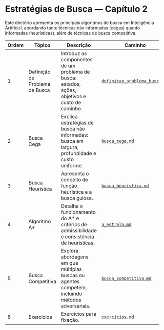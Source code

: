 # Estratégias de Busca — Capítulo 2

Este diretório apresenta os principais algoritmos de busca em Inteligência Artificial, abordando tanto técnicas não informadas (cegas) quanto informadas (heurísticas), além de técnicas de busca competitiva.

| Ordem | Tópico                         | Descrição                                                                                       | Caminho                                                        |
| ----- | ------------------------------ | ----------------------------------------------------------------------------------------------- | -------------------------------------------------------------- |
| 1     | Definição de Problema de Busca | Introduz os componentes de um problema de busca: estados, ações, objetivos e custo de caminho.  | [`definicao_problema_busca.md`](./definicao_problema_busca.md) |
| 2     | Busca Cega                     | Explica estratégias de busca não informadas: busca em largura, profundidade e custo uniforme.   | [`busca_cega.md`](./busca_cega.md)                             |
| 3     | Busca Heurística               | Apresenta o conceito de função heurística e a busca gulosa.                                     | [`busca_heuristica.md`](./busca_heuristica.md)                 |
| 4     | Algoritmo A*                  | Detalha o funcionamento do A\* e critérios de admissibilidade e consistência de heurísticas.    | [`a_estrela.md`](./a_estrela.md)                                |
| 5     | Busca Competitiva              | Explora abordagens em que múltiplas buscas ou agentes competem, incluindo métodos adversariais. | [`busca_competitiva.md`](./busca_competitiva.md)               |
| 6     | Exercícios                     | Exercícios para fixação.                                                                        | [`exercícios.md`](./exercicios.md)                             |
